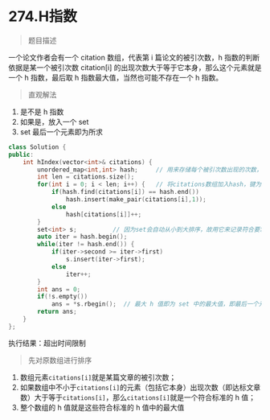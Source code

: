 # 274.H指数

> 题目描述

一个论文作者会有一个 citation 数组，代表第 i 篇论文的被引次数，h 指数的判断依据是某一个被引次数 citation[i] 的出现次数大于等于它本身，那么这个元素就是一个 h 指数，最后取 h 指数最大值，当然也可能不存在一个 h 指数。



> 直观解法

1. 是不是 h 指数
2. 如果是，放入一个 set
3. set 最后一个元素即为所求



```c++
class Solution {
public:
    int hIndex(vector<int>& citations) {
		unordered_map<int,int> hash;     // 用来存储每个被引次数出现的次数，也就是数组元素及其出现次数
        int len = citations.size();
        for(int i = 0; i < len; i++) {   // 将citations数组加入hash，键为某个被引次数，值为出现次数
            if(hash.find(citations[i]) == hash.end())
                hash.insert(make_pair(citations[i],1));
            else
                hash[citations[i]]++;
        }
        set<int> s;          // 因为set会自动从小到大排序，故用它来记录符合要求的 h
        auto iter = hash.begin();
        while(iter != hash.end()) {
            if(iter->second >= iter->first)
                s.insert(iter->first);
            else
                iter++;
        }
        int ans = 0;
        if(!s.empty())
            ans = *s.rbegin();  // 最大 h 值即为 set 中的最大值，即最后一个元素
        return ans;
    }
};
```

执行结果：超出时间限制



> 先对原数组进行排序

1. 数组元素`citations[i]`就是某篇文章的被引次数；
2. 如果数组中不小于`citations[i]`的元素（包括它本身）出现次数（即达标文章数）大于等于`citations[i]`，那么`citations[i]`就是一个符合标准的 h 值；
3. 整个数组的 h 值就是这些符合标准的 h 值中的最大值



```c++

```